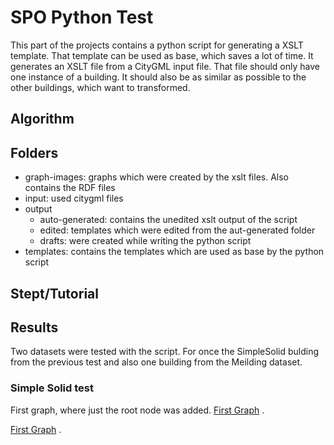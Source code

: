 # SPO Python Test
This part of the projects contains a python script for generating a XSLT template. That template can be used as base, which saves a lot of time. It generates an XSLT file from a CityGML input file. That file should only have one instance of a building. It should also be as similar as possible to the other buildings, which want to transformed.



## Algorithm

## Folders
- graph-images: graphs which were created by the xslt files. Also contains the RDF files
- input: used citygml files
- output 
    - auto-generated: contains the unedited xslt output of the script
    - edited: templates which were edited from the aut-generated folder
    - drafts: were created while writing the python script
- templates: contains the templates which are used as base by the python script


## Stept/Tutorial
## Results
Two datasets were tested with the script. For once the SimpleSolid bulding from the previous test and also one building from the Meilding dataset.

### Simple Solid test
First graph, where just the root node was added. 
[First Graph](./graph-images/SimpleSolid_base1_edited.svg) .

[First Graph](./graph-images/SimpleSolid_base2_edited.svg) .

